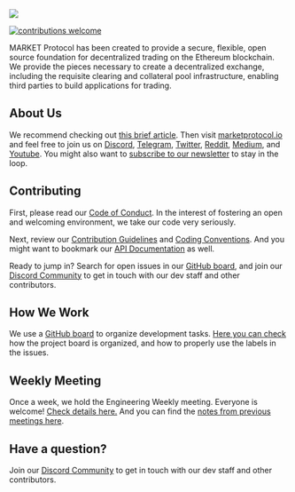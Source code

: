 <img src="https://github.com/MARKETProtocol/dApp/blob/master/src/img/MARKETProtocol-Light.png?raw=true" align="middle">

[![contributions welcome](https://img.shields.io/badge/contributions-welcome-brightgreen.svg?style=flat)](https://github.com/dwyl/esta/issues)

MARKET Protocol has been created to provide a secure, flexible, open source foundation for decentralized trading on the Ethereum blockchain. We provide the pieces necessary to create a decentralized exchange, including the requisite clearing and collateral pool infrastructure, enabling third parties to build applications for trading.

## About Us

We recommend checking out [this brief article](https://medium.com/market-protocol/market-protocol-explain-it-like-im-five-673312673b6e). Then visit [marketprotocol.io](https://www.marketprotocol.io/) and feel free to join us on [Discord](https://www.marketprotocol.io/discord), [Telegram](https://t.me/Market_Protocol_Chat), [Twitter](https://mobile.twitter.com/MarketProtocol), [Reddit](https://www.reddit.com/r/MarketProtocol/), [Medium](https://medium.com/market-protocol), and [Youtube](https://medium.com/market-protocol). You might also want to [subscribe to our newsletter](https://www.marketprotocol.io/#subscribe) to stay in the loop.

## Contributing

First, please read our [Code of Conduct](https://github.com/MARKETProtocol/community/blob/master/docs/code-of-confuct.md). In the interest of fostering an open and welcoming environment, we take our code very seriously.

Next, review our [Contribution Guidelines](https://github.com/MARKETProtocol/community/blob/master/docs/contributing.md) and [Coding Conventions](https://github.com/MARKETProtocol/community/blob/master/docs/coding-conventions.md). And you might want to bookmark our [API Documentation](http://docs.marketprotocol.io/) as well.

Ready to jump in? Search for open issues in our [GitHub board](https://github.com/orgs/MARKETProtocol/projects/1), and join our [Discord Community](https://www.marketprotocol.io/discord) to get in touch with our dev staff and other contributors.

## How We Work

We use a [GitHub board](https://github.com/orgs/MARKETProtocol/projects/1) to organize development tasks. [Here you can check](https://github.com/MARKETProtocol/community/blob/master/docs/project-management.md) how the project board is organized, and how to properly use the labels in the issues.

## Weekly Meeting

Once a week, we hold the Engineering Weekly meeting. Everyone is welcome! [Check details here.](https://github.com/MARKETProtocol/community/blob/master/docs/engineering-weekly.md) And you can find the [notes from previous meetings here](https://github.com/MARKETProtocol/community/tree/master/meeting-notes).

## Have a question?

Join our [Discord Community](https://www.marketprotocol.io/discord) to get in touch with our dev staff and other contributors.
